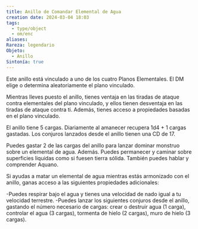 ```yaml
---
title: Anillo de Comandar Elemental de Agua
creation date: 2024-03-04 18:03
tags:
  - type/object
  - om/enc
aliases: 
Rareza: legendario
Objeto:
  - Anillo
Sintonía: true
---
```

Este anillo está vinculado a uno de los cuatro Planos Elementales. El DM elige o determina aleatoriamente el plano vinculado.

Mientras lleves puesto el anillo, tienes ventaja en las tiradas de ataque contra elementales del plano vinculado, y ellos tienen desventaja en las tiradas de ataque contra ti. Además, tienes acceso a propiedades basadas en el plano vinculado.

El anillo tiene 5 cargas. Diariamente al amanecer recupera 1d4 + 1 cargas gastadas. Los conjuros lanzados desde el anillo tienen una CD de 17.

Puedes gastar 2 de las cargas del anillo para lanzar dominar monstruo sobre un elemental de agua. Además. Puedes permanecer y caminar sobre superficies liquidas como si fuesen tierra sólida. También puedes hablar y comprender Aquano.

Si ayudas a matar un elemental de agua mientras estás armonizado con el anillo, ganas acceso a las siguientes propiedades adicionales:

-Puedes respirar bajo el agua y tienes una velocidad de nado igual a tu velocidad terrestre.
-Puedes lanzar los siguientes conjuros desde el anillo, gastando el número necesario de cargas: crear o destruir agua (1 carga), controlar el agua (3 cargas), tormenta de hielo (2 cargas), muro de hielo (3 cargas).

